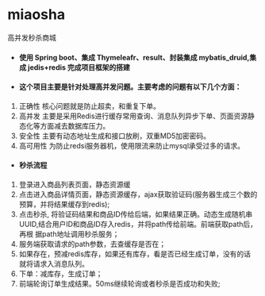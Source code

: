 # miaosha
高并发秒杀商城
- #### 使用 Spring boot、集成 Thymeleafr、result、封装集成 mybatis_druid,集成 jedis+redis 完成项目框架的搭建
- #### 这个项目主要是针对处理高并发问题。主要考虑的问题有以下几个方面：
1. 正确性  核心问题就是防止超卖，和重复下单。
2. 高并发  主要是采用Redis进行缓存常用查询、消息队列异步下单、页面资源静态化等方面减去数据库压力。
3. 安全性  主要有动态地址生成和接口放刷，双重MD5加密密码。
4. 高可用性  为防止redsi服务器机，使用限流来防止mysql承受过多的请求。

-  #### 秒杀流程
1. 登录进入商品列表页面，静态资源缓
2. 点击进入商品详情页面，静态资源缓存，ajax获取验证码(服务器生成三个数的预算，并将结果缓存到redis);
3. 点击秒杀, 将验证码结果和商品ID传给后端，如果结果正确。动态生成随机串UUID,结合用户ID和商品ID存入redis，并将path传给前端。前端获取path后，再根    据path地址调用秒杀服务；
4. 服务端获取请求的path参数，去查缓存是否在；
5. 如果存在，预减redis库存，如果还有库存，看是否已经生成订单，没有的话就将请求入消息队列。
6. 下单：减库存，生成订单；
7. 前端轮询订单生成结果。50ms继续轮询或者秒杀是否成功和失败;
